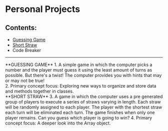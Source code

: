 # Personal Projects
## Contents:
- <a href ="https://github.com/kyrene-jackson/personal-projects/blob/master/guessing_game/guess.rb">Guessing Game</a>
- <a href="https://github.com/kyrene-jackson/personal-projects/blob/master/short_straw/straws.rb">Short Straw</a>
- Code Breaker
<hr>
**GUESSING GAME**
1. A simple game in which the computer picks a number and the player must guess it using the least amount of turns as possible. But there's a twist! The computer provides you with hints that may or may not be true!<br>
2. Primary concept focus: Exploring new ways to organize and store data and methods together in classes.
<br>
**SHORT STRAW**
3. A game in which the computer uses a pre generated group of players to execute a series of straws varying in length. Each straw will be randomly assigned to each player. The player with the shortest straw each turn will be eliminated each turn. The game finishes when only one player remains. Can you guess which player is going to win?
4. Primary concept focus: A deeper look into the Array object.
